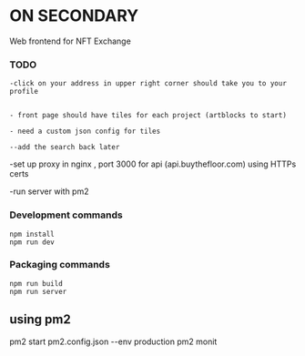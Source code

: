 # ON SECONDARY 
 
Web frontend for NFT Exchange
 

 

### TODO


    -click on your address in upper right corner should take you to your profile 


    - front page should have tiles for each project (artblocks to start) 

    - need a custom json config for tiles 

    --add the search back later 
    

  
 -set up proxy in nginx , port 3000 for api (api.buythefloor.com) using HTTPs certs 


-run server with pm2 
 

   


### Development commands
```
npm install
npm run dev
```

### Packaging commands
```
npm run build
npm run server
```


## using pm2

 pm2 start pm2.config.json --env production 
pm2 monit 